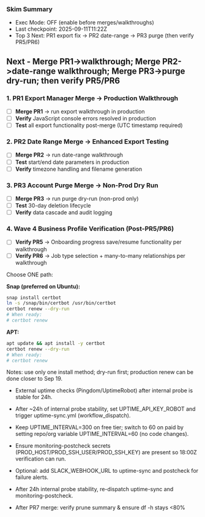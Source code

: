 ### Skim Summary
- Exec Mode: OFF (enable before merges/walkthroughs)
- Last checkpoint: 2025-09-11T11:22Z
- Top 3 Next: PR1 export fix -> PR2 date-range -> PR3 purge (then verify PR5/PR6)

## Next - Merge PR1->walkthrough; Merge PR2->date-range walkthrough; Merge PR3->purge dry-run; then verify PR5/PR6

### 1. PR1 Export Manager Merge -> Production Walkthrough
- [ ] **Merge PR1** -> run export walkthrough in production
- [ ] **Verify** JavaScript console errors resolved in production
- [ ] **Test** all export functionality post-merge (UTC timestamp required)

### 2. PR2 Date Range Merge -> Enhanced Export Testing  
- [ ] **Merge PR2** -> run date-range walkthrough
- [ ] **Test** start/end date parameters in production
- [ ] **Verify** timezone handling and filename generation

### 3. PR3 Account Purge Merge -> Non-Prod Dry Run
- [ ] **Merge PR3** -> run purge dry-run (non-prod only)
- [ ] **Test** 30-day deletion lifecycle
- [ ] **Verify** data cascade and audit logging

### 4. Wave 4 Business Profile Verification (Post-PR5/PR6)
- [ ] **Verify PR5** -> Onboarding progress save/resume functionality per walkthrough
- [ ] **Verify PR6** -> Job type selection + many-to-many relationships per walkthrough

Choose ONE path:

**Snap (preferred on Ubuntu):**
```bash
snap install certbot
ln -s /snap/bin/certbot /usr/bin/certbot
certbot renew --dry-run
# When ready:
# certbot renew
```

**APT:**
```bash
apt update && apt install -y certbot
certbot renew --dry-run
# When ready:
# certbot renew
```

Notes: use only one install method; dry-run first; production renew can be done closer to Sep 19.

- External uptime checks (Pingdom/UptimeRobot) after internal probe is stable for 24h.
 - After ~24h of internal probe stability, set UPTIME_API_KEY_ROBOT and trigger uptime-sync.yml (workflow_dispatch).
 - Keep UPTIME_INTERVAL=300 on free tier; switch to 60 on paid by setting repo/org variable UPTIME_INTERVAL=60 (no code changes).
 - Ensure monitoring-postcheck secrets (PROD_HOST/PROD_SSH_USER/PROD_SSH_KEY) are present so 18:00Z verification can run.
 - Optional: add SLACK_WEBHOOK_URL to uptime-sync and postcheck for failure alerts.
- After 24h internal probe stability, re-dispatch uptime-sync and monitoring-postcheck.

- After PR7 merge: verify prune summary & ensure df -h stays <80%



